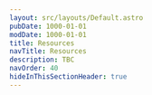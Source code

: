 ```yaml
---
layout: src/layouts/Default.astro
pubDate: 1000-01-01
modDate: 1000-01-01
title: Resources
navTitle: Resources
description: TBC
navOrder: 40
hideInThisSectionHeader: true
---
```


